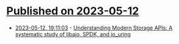 # [Published on 2023-05-12](index.md)

* [2023-05-12, 19:11:03](https://lobste.rs/s/w0s2pu/understanding_modern_storage_apis) - [Understanding Modern Storage APIs: A systematic study of libaio, SPDK, and io_uring](https://atlarge-research.com/pdfs/2022-systor-apis.pdf)
